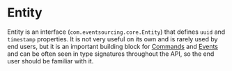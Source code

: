 # Entity

Entity is an interface (`com.eventsourcing.core.Entity`) that defines `uuid`
and `timestamp` properties. It is not very useful on its own and is rarely used
by end users, but it is an important building block for [Commands](command.md) and [Events](event.md) and can be often seen in type signatures throughout the API, so the end user should be familiar with it.
